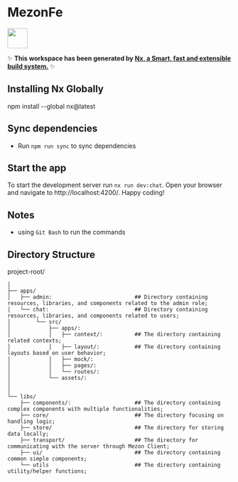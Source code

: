 # MezonFe

<a alt="Nx logo" href="https://nx.dev" target="_blank" rel="noreferrer"><img src="https://raw.githubusercontent.com/nrwl/nx/master/images/nx-logo.png" width="45"></a>

✨ **This workspace has been generated by [Nx, a Smart, fast and extensible build system.](https://nx.dev)** ✨

## Installing Nx Globally

npm install --global nx@latest

## Sync dependencies
- Run `npm run sync` to sync dependencies

## Start the app

To start the development server run `nx run dev:chat`. Open your browser and navigate to http://localhost:4200/. Happy coding!

## Notes
- using `Git Bash` to run the commands

## Directory Structure

project-root/
    
    │
    ├── apps/              
    │   ├── admin:                          ## Directory containing resources, libraries, and components related to the admin role;  
    │   └── chat:                           ## Directory containing resources, libraries, and components related to users; 
    │        └── src/ 
    │            ├── apps/:                 
    │            │   ├── context/:          ## The directory containing related contexts;
    │            │   ├── layout/:           ## The directory containing layouts based on user behavior;
    │            │   ├── mock/:
    │            │   ├── pages/:
    │            │   └── routes/:
    │            └── assets/:
    │
    │
    └── libs/           
        ├── components/:                    ## The directory containing complex components with multiple functionalities;
        ├── core/                           ## The directory focusing on handling logic;
        ├── store/                          ## The directory for storing data locally;
        ├── transport/                      ## The directory for communicating with the server through Mezon Client;
        ├── ui/                             ## The directory containing common simple components;
        └── utils                           ## The directory containing utility/helper functions;

